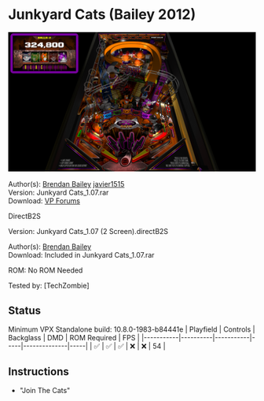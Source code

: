 # Junkyard Cats (Bailey 2012)

![Table Preview](../../images/vpx-junkyardcats.png)

Author(s): [Brendan Bailey](http://www.junkyardcats.net/index.php)  [javier1515](https://www.vpforums.org/index.php?showuser=37787)  
Version: Junkyard Cats_1.07.rar  
Download:  [VP Forums](https://www.vpforums.org/index.php?app=downloads&showfile=14106)

DirectB2S

Version: Junkyard Cats_1.07 (2 Screen).directB2S

Author(s): [Brendan Bailey](http://www.junkyardcats.net/index.php)  
Download:  Included in Junkyard Cats_1.07.rar

ROM:
No ROM Needed

Tested by:
[TechZombie]

## Status 

Minimum VPX Standalone build: 10.8.0-1983-b84441e
| Playfield | Controls | Backglass | DMD | ROM Required | FPS | 
|-----------|----------|-----------|-----|--------------|-----|
| :white_check_mark: | :white_check_mark: | :white_check_mark: | :x: | :x: | 54 |

## Instructions

- "Join The Cats"

